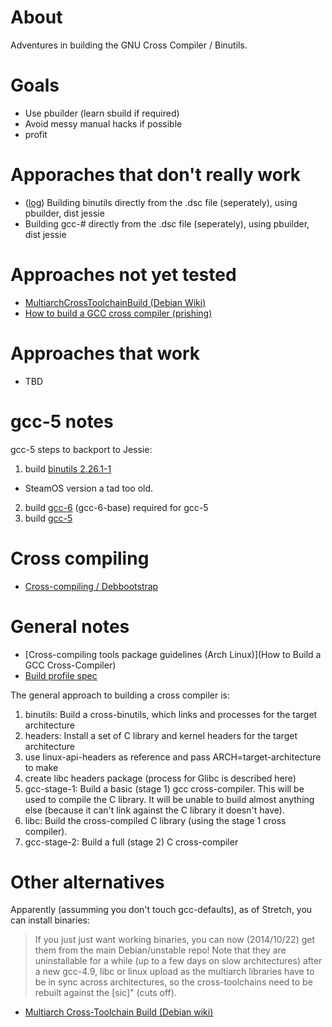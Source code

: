 # About

Adventures in building the GNU Cross Compiler / Binutils.

# Goals

* Use pbuilder (learn sbuild if required)
* Avoid messy manual hacks if possible
* profit

# Apporaches that don't really work

* ([log](http://sprunge.us/KQXh)) Building binutils directly from the .dsc file (seperately), using pbuilder, dist jessie
* Building gcc-# directly from the .dsc file (seperately), using pbuilder, dist jessie

# Approaches not yet tested

* [MultiarchCrossToolchainBuild (Debian Wiki)](https://wiki.debian.org/MultiarchCrossToolchainBuild)
* [How to build a GCC cross compiler (prishing)](http://preshing.com/20141119/how-to-build-a-gcc-cross-compiler/)

# Approaches that work

* TBD

# gcc-5 notes

gcc-5 steps to backport to Jessie:

1. build [binutils 2.26.1-1](https://packages.debian.org/stretch/binutils)
 * SteamOS version a tad too old.  
2. build [gcc-6](https://packages.debian.org/stretch/binutils) (gcc-6-base) required for gcc-5
3. build [gcc-5](https://packages.debian.org/stretch/gcc-5)

# Cross compiling

* [Cross-compiling / Debbootstrap](https://wiki.debian.org/DebianBootstrap)

# General notes

* [Cross-compiling tools package guidelines (Arch Linux)](How to Build a GCC Cross-Compiler)
* [Build profile spec](https://wiki.debian.org/BuildProfileSpec)

The general approach to building a cross compiler is:

1. binutils: Build a cross-binutils, which links and processes for the target architecture
2. headers: Install a set of C library and kernel headers for the target architecture
 1. use linux-api-headers as reference and pass ARCH=target-architecture to make
 2. create libc headers package (process for Glibc is described here)
3. gcc-stage-1: Build a basic (stage 1) gcc cross-compiler. This will be used to compile the C library. It will be unable to build almost anything else (because it can't link against the C library it doesn't have).
4. libc: Build the cross-compiled C library (using the stage 1 cross compiler).
5. gcc-stage-2: Build a full (stage 2) C cross-compiler

# Other alternatives

Apparently (assumming you don't touch gcc-defaults), as of Stretch, you can install binaries:

>If you just just want working binaries, you can now (2014/10/22) get them from the main Debian/unstable repo! Note that they are uninstallable for a while (up to a few days on slow architectures) after a new gcc-4.9, libc or linux upload as the multiarch libraries have to be in sync across architectures, so the cross-toolchains need to be rebuilt against the [sic]" (cuts off).

* [Multiarch Cross-Toolchain Build (Debian wiki)](https://wiki.debian.org/MultiarchCrossToolchainBuild)
